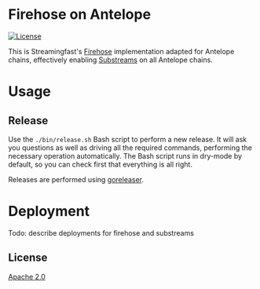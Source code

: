 # Firehose on Antelope
[![License](https://img.shields.io/badge/License-Apache%202.0-blue.svg)](https://opensource.org/licenses/Apache-2.0)

This is Streamingfast's [Firehose](https://firehose.streamingfast.io) implementation adapted for Antelope chains, 
effectively enabling [Substreams](https://substreams.streamingfast.io) on all Antelope chains. 

# Usage

## Release

Use the `./bin/release.sh` Bash script to perform a new release. It will ask you questions
as well as driving all the required commands, performing the necessary operation automatically.
The Bash script runs in dry-mode by default, so you can check first that everything is all right.

Releases are performed using [goreleaser](https://goreleaser.com/).

# Deployment

Todo: describe deployments for firehose and substreams

## License

[Apache 2.0](LICENSE)
